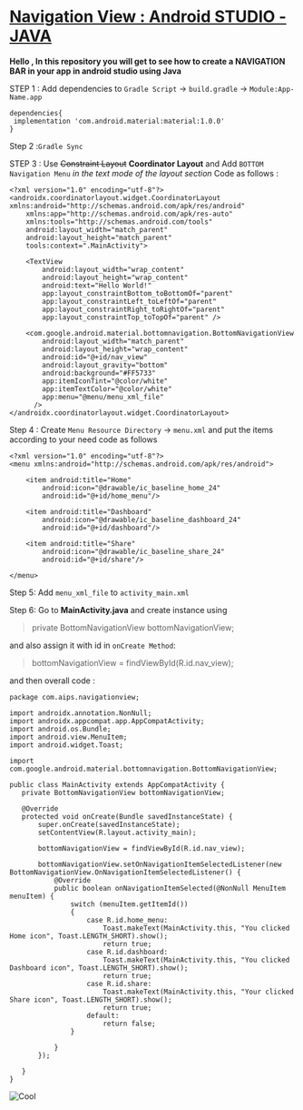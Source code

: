 # [Navigation View : Android STUDIO - JAVA](https://youtu.be/2UP6mdEKXAU, "Crazy Indian Coder - Naviagtion view")

**Hello , In this repository you will get to see how to create a NAVIGATION BAR in your app in android studio using Java**

STEP 1 : Add dependencies to `Gradle Script` -> `build.gradle` -> `Module:App-Name.app`
```
dependencies{
 implementation 'com.android.material:material:1.0.0'
}
```
Step 2 :``Gradle Sync ``

STEP 3 : Use ~~Constraint Layout~~ **Coordinator Layout** and Add `BOTTOM Navigation Menu` *in the text mode of the layout section*
Code as follows :
```
<?xml version="1.0" encoding="utf-8"?>
<androidx.coordinatorlayout.widget.CoordinatorLayout xmlns:android="http://schemas.android.com/apk/res/android"
    xmlns:app="http://schemas.android.com/apk/res-auto"
    xmlns:tools="http://schemas.android.com/tools"
    android:layout_width="match_parent"
    android:layout_height="match_parent"
    tools:context=".MainActivity">

    <TextView
        android:layout_width="wrap_content"
        android:layout_height="wrap_content"
        android:text="Hello World!"
        app:layout_constraintBottom_toBottomOf="parent"
        app:layout_constraintLeft_toLeftOf="parent"
        app:layout_constraintRight_toRightOf="parent"
        app:layout_constraintTop_toTopOf="parent" />

    <com.google.android.material.bottomnavigation.BottomNavigationView
        android:layout_width="match_parent"
        android:layout_height="wrap_content"
        android:id="@+id/nav_view"
        android:layout_gravity="bottom"
        android:background="#FF5733"
        app:itemIconTint="@color/white"
        app:itemTextColor="@color/white"
        app:menu="@menu/menu_xml_file"
      />
</androidx.coordinatorlayout.widget.CoordinatorLayout>
```


Step 4 : Create `Menu Resource Directory` -> `menu.xml` and put the items according to your need code as follows

```
<?xml version="1.0" encoding="utf-8"?>
<menu xmlns:android="http://schemas.android.com/apk/res/android">

    <item android:title="Home"
        android:icon="@drawable/ic_baseline_home_24"
        android:id="@+id/home_menu"/>

    <item android:title="Dashboard"
        android:icon="@drawable/ic_baseline_dashboard_24"
        android:id="@+id/dashboard"/>

    <item android:title="Share"
        android:icon="@drawable/ic_baseline_share_24"
        android:id="@+id/share"/>

</menu>
```

Step 5: Add `menu_xml_file` to `activity_main.xml`

Step 6: Go to **MainActivity.java** and create instance using


>private BottomNavigationView bottomNavigationView;

and also assign it with id in `onCreate Method`:
>bottomNavigationView = findViewById(R.id.nav_view);

 and then overall code :
 ```
 package com.aips.navigationview;

import androidx.annotation.NonNull;
import androidx.appcompat.app.AppCompatActivity;
import android.os.Bundle;
import android.view.MenuItem;
import android.widget.Toast;

import com.google.android.material.bottomnavigation.BottomNavigationView;

public class MainActivity extends AppCompatActivity {
    private BottomNavigationView bottomNavigationView;

    @Override
    protected void onCreate(Bundle savedInstanceState) {
        super.onCreate(savedInstanceState);
        setContentView(R.layout.activity_main);

        bottomNavigationView = findViewById(R.id.nav_view);

        bottomNavigationView.setOnNavigationItemSelectedListener(new BottomNavigationView.OnNavigationItemSelectedListener() {
            @Override
            public boolean onNavigationItemSelected(@NonNull MenuItem menuItem) {
                switch (menuItem.getItemId())
                {
                    case R.id.home_menu:
                        Toast.makeText(MainActivity.this, "You clicked Home icon", Toast.LENGTH_SHORT).show();
                        return true;
                    case R.id.dashboard:
                        Toast.makeText(MainActivity.this, "You clicked  Dashboard icon", Toast.LENGTH_SHORT).show();
                        return true;
                    case R.id.share:
                        Toast.makeText(MainActivity.this, "Your clicked Share icon", Toast.LENGTH_SHORT).show();
                        return true;
                    default:
                        return false;
                }

            }
        });

    }
}
 ```


 ![Cool](https://tenor.com/view/mochi-peach-cat-cat-cute-happy-smile-gif-16624313.gif )

